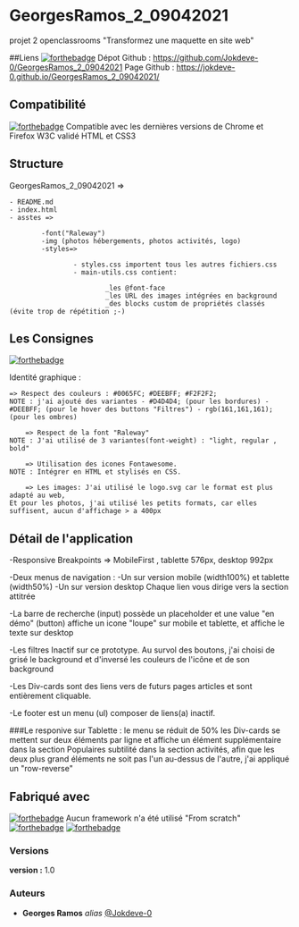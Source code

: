 # GeorgesRamos_2_09042021

projet 2 openclassrooms "Transformez une maquette en site web"

##Liens
[![forthebadge](https://forthebadge.com/images/badges/uses-git.svg)](https://forthebadge.com)
Dépot Github : https://github.com/Jokdeve-0/GeorgesRamos_2_09042021
Page Github  : https://jokdeve-0.github.io/GeorgesRamos_2_09042021/

## Compatibilité
[![forthebadge](https://forthebadge.com/images/badges/validated-html5.svg)](https://forthebadge.com)
Compatible avec les dernières versions de Chrome et Firefox
W3C validé HTML et CSS3

## Structure

GeorgesRamos_2_09042021 =>

	- README.md
	- index.html
	- asstes =>

        	-font("Raleway")
        	-img (photos hébergements, photos activités, logo)
        	-styles=> 

                	- styles.css importent tous les autres fichiers.css
                	- main-utils.css contient:

                    		_les @font-face
                    		_les URL des images intégrées en background
                    		_des blocks custom de propriétés classés (évite trop de répétition ;-) 




## Les Consignes
[![forthebadge](https://forthebadge.com/images/badges/it-works-why.svg)](https://forthebadge.com)

Identité graphique :

	=> Respect des couleurs : #0065FC; #DEEBFF; #F2F2F2; 
	NOTE : j'ai ajouté des variantes - #D4D4D4; (pour les bordures) - #DEEBFF; (pour le hover des buttons "Filtres") - rgb(161,161,161); (pour les ombres)

    	=> Respect de la font "Raleway" 
	NOTE : J'ai utilisé de 3 variantes(font-weight) : "light, regular , bold"

    	=> Utilisation des icones Fontawesome. 
	NOTE : Intégrer en HTML et stylisés en CSS.

    	=> Les images: J'ai utilisé le logo.svg car le format est plus adapté au web,
	Et pour les photos, j'ai utilisé les petits formats, car elles suffisent, aucun d'affichage > a 400px

## Détail de l'application

-Responsive Breakpoints => MobileFirst , tablette 576px, desktop 992px

-Deux menus de navigation :
    -Un sur version mobile (width100%) et tablette (width50%)
    -Un sur version desktop Chaque lien vous dirige vers la section attitrée

-La barre de recherche (input) possède un placeholder et une value "en démo" (button) affiche un icone "loupe" sur mobile et tablette, et affiche le texte sur desktop

-Les filtres Inactif sur ce prototype. Au survol des boutons, j'ai choisi de grisé le background et d'inversé les couleurs de l'icône et de son background

-Les Div-cards sont des liens vers de futurs pages articles et sont entièrement cliquable.

-Le footer est un menu (ul) composer de liens(a) inactif.

###Le responive sur Tablette :
le menu se réduit de 50% les Div-cards se mettent sur deux éléments par ligne et affiche un élément supplémentaire dans la section Populaires subtilité dans la section activités, afin que les deux plus grand éléments ne soit pas l'un au-dessus de l'autre, j'ai appliqué un "row-reverse"

## Fabriqué avec
[![forthebadge](http://forthebadge.com/images/badges/built-with-love.svg)](http://forthebadge.com)
Aucun framework n'a été utilisé "From scratch"
[![forthebadge](https://forthebadge.com/images/badges/uses-html.svg)](https://forthebadge.com)
[![forthebadge](https://forthebadge.com/images/badges/uses-css.svg)](https://forthebadge.com)

### Versions

**version :** 1.0


### Auteurs

* **Georges Ramos** _alias_ [@Jokdeve-0](https://github.com/Jokdeve-0)